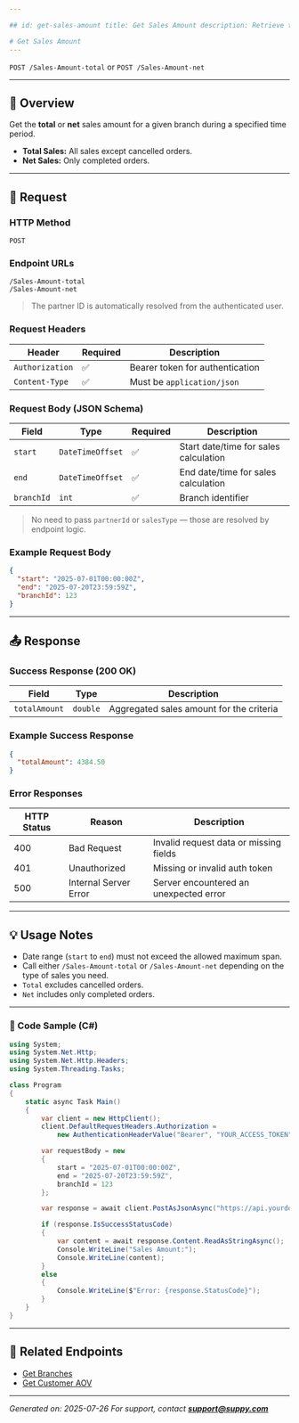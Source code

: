 ```yaml
---

## id: get-sales-amount title: Get Sales Amount description: Retrieve the total or net sales amount for a specific branch within a defined time range.

# Get Sales Amount
---
```


`POST /Sales-Amount-total` or `POST /Sales-Amount-net`

---

## 🚀 Overview

Get the **total** or **net** sales amount for a given branch during a specified time period.

* **Total Sales:** All sales except cancelled orders.
* **Net Sales:** Only completed orders.

---

## 📅 Request

### HTTP Method

`POST`

### Endpoint URLs

```http
/Sales-Amount-total
/Sales-Amount-net
```

> The partner ID is automatically resolved from the authenticated user.

### Request Headers

| Header          | Required | Description                     |
| --------------- | -------- | ------------------------------- |
| `Authorization` | ✅        | Bearer token for authentication |
| `Content-Type`  | ✅        | Must be `application/json`      |

### Request Body (JSON Schema)

| Field      | Type             | Required | Description                           |
| ---------- | ---------------- | -------- | ------------------------------------- |
| `start`    | `DateTimeOffset` | ✅        | Start date/time for sales calculation |
| `end`      | `DateTimeOffset` | ✅        | End date/time for sales calculation   |
| `branchId` | `int`            | ✅        | Branch identifier                     |

> No need to pass `partnerId` or `salesType` — those are resolved by endpoint logic.

### Example Request Body

```json
{
  "start": "2025-07-01T00:00:00Z",
  "end": "2025-07-20T23:59:59Z",
  "branchId": 123
}
```

---

## 📤 Response

### Success Response (200 OK)

| Field         | Type     | Description                              |
| ------------- | -------- | ---------------------------------------- |
| `totalAmount` | `double` | Aggregated sales amount for the criteria |

### Example Success Response

```json
{
  "totalAmount": 4384.50
}
```

### Error Responses

| HTTP Status | Reason                | Description                            |
| ----------- | --------------------- | -------------------------------------- |
| 400         | Bad Request           | Invalid request data or missing fields |
| 401         | Unauthorized          | Missing or invalid auth token          |
| 500         | Internal Server Error | Server encountered an unexpected error |

---

## 💡 Usage Notes

* Date range (`start` to `end`) must not exceed the allowed maximum span.
* Call either `/Sales-Amount-total` or `/Sales-Amount-net` depending on the type of sales you need.
* `Total` excludes cancelled orders.
* `Net` includes only completed orders.

---

<div style={{ display: 'flex', justifyContent: 'flex-end' }}>
  <div style={{ width: '40%', fontSize: '0.8rem', background: '#f5f7fa', padding: '1rem', borderRadius: '8px', boxShadow: '0 0 8px rgba(0,0,0,0.05)', border: '1px solid #e0e0e0' }}>

### 🔧 Code Sample (C#)

```csharp
using System;
using System.Net.Http;
using System.Net.Http.Headers;
using System.Threading.Tasks;

class Program
{
    static async Task Main()
    {
        var client = new HttpClient();
        client.DefaultRequestHeaders.Authorization =
            new AuthenticationHeaderValue("Bearer", "YOUR_ACCESS_TOKEN");

        var requestBody = new
        {
            start = "2025-07-01T00:00:00Z",
            end = "2025-07-20T23:59:59Z",
            branchId = 123
        };

        var response = await client.PostAsJsonAsync("https://api.yourdomain.com/Sales-Amount-total", requestBody);

        if (response.IsSuccessStatusCode)
        {
            var content = await response.Content.ReadAsStringAsync();
            Console.WriteLine("Sales Amount:");
            Console.WriteLine(content);
        }
        else
        {
            Console.WriteLine($"Error: {response.StatusCode}");
        }
    }
}
```

  </div>
</div>

---

## 🔗 Related Endpoints

* [Get Branches](./get-branches)
* [Get Customer AOV](./get-customer-aov)

---

*Generated on: 2025-07-26*
*For support, contact **[support@suppy.com](mailto:support@yourcompany.com)***
